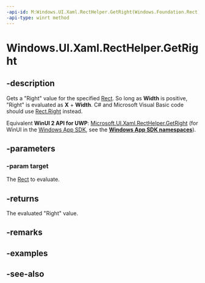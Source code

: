 ```yaml
---
-api-id: M:Windows.UI.Xaml.RectHelper.GetRight(Windows.Foundation.Rect)
-api-type: winrt method
---
```


<!-- Method syntax
public float GetRight(Windows.Foundation.Rect target)
-->

# Windows.UI.Xaml.RectHelper.GetRight

## -description

Gets a "Right" value for the specified [Rect](../windows.foundation/rect.md). So long as **Width** is positive, "Right" is evaluated as **X** + **Width**. C# and Microsoft Visual Basic code should use [Rect.Right](/dotnet/api/windows.foundation.rect.right?view=dotnet-uwp-10.0&preserve-view=true) instead.

Equivalent **WinUI 2 API for UWP**: [Microsoft.UI.Xaml.RectHelper.GetRight](/windows/winui/api/microsoft.ui.xaml.recthelper.getright) (for WinUI in the [Windows App SDK](/windows/apps/windows-app-sdk/), see the **[Windows App SDK namespaces](/windows/windows-app-sdk/api/winrt/)**).

## -parameters

### -param target

The [Rect](../windows.foundation/rect.md) to evaluate.

## -returns

The evaluated "Right" value.

## -remarks

## -examples

## -see-also
